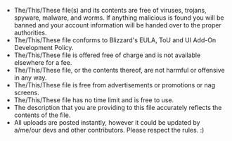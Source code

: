 - The/This/These file(s) and its contents are free of viruses, trojans, spyware, malware, and worms. If anything malicious is found you will be banned and your account information will be handed over to the proper authorities.
- The/This/These file conforms to Blizzard's EULA, ToU and UI Add-On Development Policy.
- The/This/These file is offered free of charge and is not available elsewhere for a fee.
- The/This/These file, or the contents thereof, are not harmful or offensive in any way.
- The/This/These file is free from advertisements or promotions or nag screens.
- The/This/These file has no time limit and is free to use.
- The description that you are providing to this file accurately reflects the contents of the file.
- All uploads are posted instantly, however it could be updated by a/me/our devs and other contributors. Please respect the rules. :)
